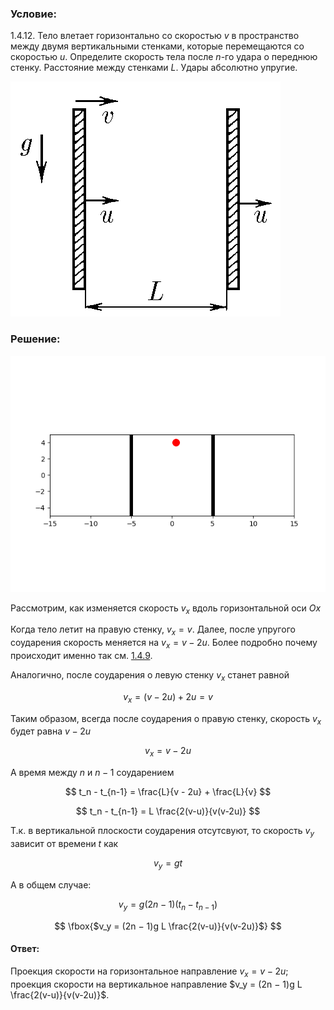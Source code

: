 ###  Условие:

$1.4.12.$ Тело влетает горизонтально со скоростью $v$ в пространство между двумя вертикальными стенками, которые перемещаются со скоростью $u$. Определите скорость тела после $n$-го удара о переднюю стенку. Расстояние между стенками $L$. Удары абсолютно упругие.

![ К задаче $1.4.12$ |432x376, 31%](../../img/1.4.12/statement.png)

###  Решение:

![ Анимация движения |640x480, 59%](../../img/1.4.12/animation.gif)

Рассмотрим, как изменяется скорость $v_x$ вдоль горизонтальной оси $Ox$

Когда тело летит на правую стенку, $v_x = v$. Далее, после упругого соударения скорость меняется на $v_x = v - 2u$. Более подробно почему происходит именно так см. [1.4.9](../1.4.9).

Аналогично, после соударения о левую стенку $v_x$ станет равной

$$
v_x = (v - 2u) + 2u = v
$$

Таким образом, всегда после соударения о правую стенку, скорость $v_x$ будет равна $v - 2u$

$$
v_x = v - 2u
$$

А время между $n$ и $n-1$ соударением

$$
t_n - t_{n-1} = \frac{L}{v - 2u} + \frac{L}{v}
$$

$$
t_n - t_{n-1} = L \frac{2(v-u)}{v(v-2u)}
$$

Т.к. в вертикальной плоскости соударения отсутсвуют, то скорость $v_y$ зависит от времени $t$ как

$$
v_y = gt
$$

А в общем случае:

$$
v_y = g(2n-1)(t_n - t_{n-1})
$$

$$
\fbox{$v_y = (2n − 1)g L \frac{2(v-u)}{v(v-2u)}$}
$$

#### Ответ:

Проекция скорости на горизонтальное направление $v_x = v −2u$; проекция скорости на вертикальное направление $v_y = (2n − 1)g L \frac{2(v-u)}{v(v-2u)}$.